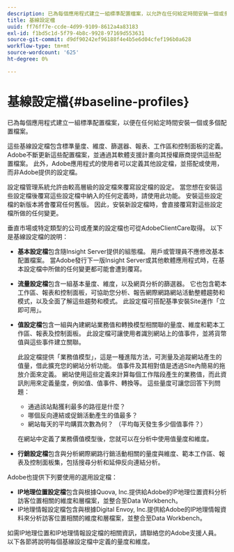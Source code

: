 ```yaml
---
description: 已為每個應用程式建立一組標準配置檔案，以允許在任何給定時間安裝一個或多個配置檔案。
title: 基線設定檔
uuid: ff76ff7e-ccde-4d99-9109-8612a4a83183
exl-id: f1bd5c1d-5f79-4b8c-9928-97169d553631
source-git-commit: d9df90242ef96188f4e4b5e6d04cfef196b0a628
workflow-type: tm+mt
source-wordcount: '625'
ht-degree: 0%

---
```


# 基線設定檔{#baseline-profiles}

已為每個應用程式建立一組標準配置檔案，以便在任何給定時間安裝一個或多個配置檔案。

這些基線設定檔包含標準量度、維度、篩選器、報表、工作區和控制面板的定義。 Adobe不斷更新這些配置檔案，並通過其軟體支援計畫向其授權廠商提供這些配置檔案。 此外，Adobe應用程式的使用者可以定義其他設定檔，並搭配或使用，而非Adobe提供的設定檔。

設定檔管理系統允許由較高層級的設定檔來覆寫設定檔的設定。 當您想在安裝這些設定檔後覆寫這些設定檔中納入的任何定義時，請使用此功能。 安裝這些設定檔的新版本將會覆寫任何舊版。 因此，安裝新設定檔時，會直接覆寫對這些設定檔所做的任何變更。

垂直市場或特定類型的公司或產業的設定檔也可從AdobeClientCare取得。 以下是基線設定檔的說明：

* **基本設定檔**&#x200B;包含隨Insight Server提供的組態檔。 用戶或管理員不應修改基本配置檔案。 當Adobe發行下一版Insight Server或其他軟體應用程式時，在基本設定檔中所做的任何變更都可能會遭到覆寫。
* **流量設定檔**&#x200B;包含一組基本量度、維度，以及網頁分析的篩選器。 它也包含範本工作區、報表和控制面板，可協助您分析、報告網際網路網站活動整體趨勢和模式，以及全面了解這些趨勢和模式。 此設定檔可搭配基準安裝Site運作「立即可用」。
* **值設定檔**&#x200B;包含一組與內建網站業務值和轉換模型相關聯的量度、維度和範本工作區、報表及控制面板。 此設定檔可讓使用者識別網站上的值事件，並將貨幣值與這些事件建立關聯。

   此設定檔提供「業務值模型」，這是一種進階方法，可測量及追蹤網站產生的值量，借此擴充您的網站分析功能。 值事件及其相對值是透過Site內簡易的拖放介面來定義。 網站使用這些定義來計算每個工作階段產生的業務值，而此資訊則用來定義量度，例如值、值事件、轉換等。 這些量度可讓您回答下列問題：

   * 通過該站點獲利最多的路徑是什麼？
   * 哪個反向連結或促銷活動產生的值最多？
   * 網站每天的平均購買次數為何？ （平均每天發生多少個值事件？）

   在網站中定義了業務價值模型後，您就可以在分析中使用值量度和維度。

* **行銷設定檔**&#x200B;包含與分析網際網路行銷活動相關的量度與維度、範本工作區、報表及控制面板集，包括搜尋分析和延伸反向連結分析。

Adobe也提供下列要使用的選用設定檔：

* **IP地理位置設定檔**&#x200B;包含與根據Quova, Inc.提供給Adobe的IP地理位置資料分析訪客位置相關的維度和層檔案，並整合至Data Workbench。
* IP地理情報設定檔包含與根據Digital Envoy, Inc.提供給Adobe的IP地理情報資料來分析訪客位置相關的維度和層檔案，並整合至Data Workbench。

如需IP地理位置和IP地理情報設定檔的相關資訊，請聯絡您的Adobe支援人員。 以下各節將說明每個基線設定檔中定義的量度和維度。
